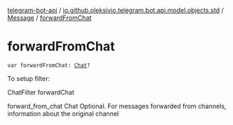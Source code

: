 [telegram-bot-api](../../index.md) / [io.github.oleksivio.telegram.bot.api.model.objects.std](../index.md) / [Message](index.md) / [forwardFromChat](./forward-from-chat.md)

# forwardFromChat

`var forwardFromChat: `[`Chat`](../-chat/index.md)`?`

To setup filter:

ChatFilter forwardChat

forward_from_chat Chat Optional. For messages forwarded from channels, information about the original channel

